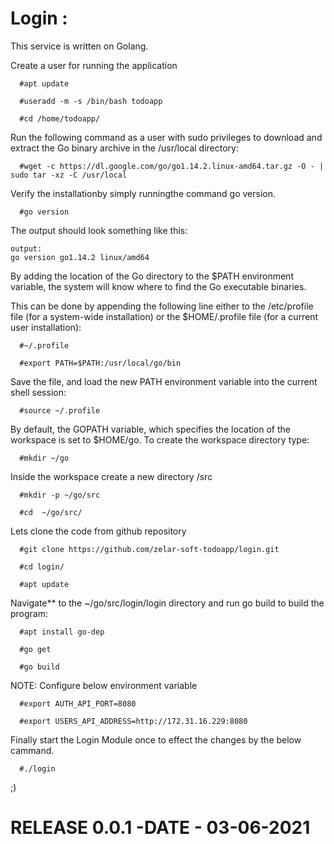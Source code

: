 # Login :

This service is written on Golang.

Create a user for running the application

```
  #apt update

  #useradd -m -s /bin/bash todoapp

  #cd /home/todoapp/
```

Run the following command as a user with sudo privileges to download and extract the Go binary archive in the /usr/local directory:

```
  #wget -c https://dl.google.com/go/go1.14.2.linux-amd64.tar.gz -O - | sudo tar -xz -C /usr/local
```

Verify the installationby simply runningthe command go version.

```
  #go version 
```

The output should look something like this:

```
output:
go version go1.14.2 linux/amd64

```
By adding the location of the Go directory to the $PATH environment variable, the system will know where to find the Go executable binaries.

This can be done by appending the following line either to the /etc/profile file (for a system-wide installation) or the $HOME/.profile file (for a current user installation):

```
  #~/.profile

  #export PATH=$PATH:/usr/local/go/bin
```

Save the file, and load the new PATH environment variable into the current shell session:

```
  #source ~/.profile
```

By default, the GOPATH variable, which specifies the location of the workspace is set to $HOME/go. To create the workspace directory type:

```
  #mkdir ~/go
```

Inside the workspace create a new directory /src

```
  #mkdir -p ~/go/src

  #cd  ~/go/src/
```

Lets clone the code from github repository 

```
  #git clone https://github.com/zelar-soft-todoapp/login.git

  #cd login/

  #apt update
```
Navigate** to the ~/go/src/login/login directory and run go build to build the program:

```
  #apt install go-dep

  #go get

  #go build
```

NOTE: Configure below environment variable

```
  #export AUTH_API_PORT=8080

  #export USERS_API_ADDRESS=http://172.31.16.229:8080
```
Finally start the Login Module once to effect the changes by the below cammand.

```
  #./login
```
;)
# RELEASE 0.0.1 -DATE - 03-06-2021